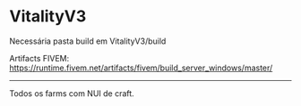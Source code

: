 # VitalityV3

Necessária pasta build em VitalityV3/build

Artifacts FIVEM: https://runtime.fivem.net/artifacts/fivem/build_server_windows/master/

-----------------------------------------------------

Todos os farms com NUI de craft.
